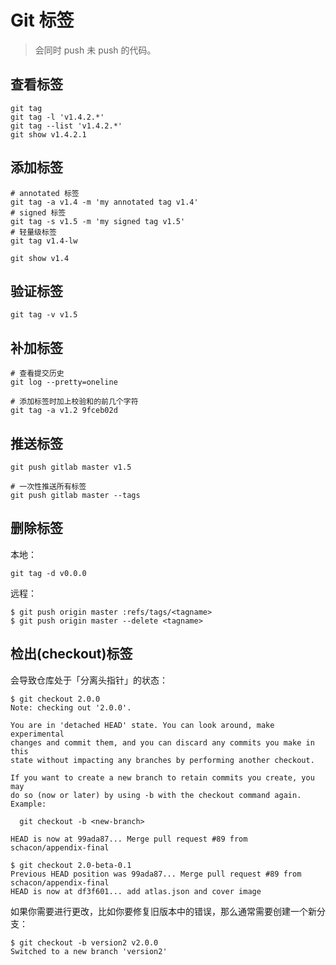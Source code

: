 # Git 标签

>会同时 push 未 push 的代码。  

## 查看标签
```
git tag
git tag -l 'v1.4.2.*'
git tag --list 'v1.4.2.*'
git show v1.4.2.1
```

## 添加标签
```
# annotated 标签
git tag -a v1.4 -m 'my annotated tag v1.4'
# signed 标签
git tag -s v1.5 -m 'my signed tag v1.5'
# 轻量级标签
git tag v1.4-lw

git show v1.4
```

## 验证标签
```
git tag -v v1.5
```

## 补加标签
```
# 查看提交历史
git log --pretty=oneline

# 添加标签时加上校验和的前几个字符
git tag -a v1.2 9fceb02d
```

## 推送标签
```
git push gitlab master v1.5

# 一次性推送所有标签
git push gitlab master --tags
```

## 删除标签
本地：  
```
git tag -d v0.0.0
```
远程：  
```
$ git push origin master :refs/tags/<tagname>
$ git push origin master --delete <tagname>
```

## 检出(checkout)标签
会导致仓库处于「分离头指针」的状态：  
```
$ git checkout 2.0.0
Note: checking out '2.0.0'.

You are in 'detached HEAD' state. You can look around, make experimental
changes and commit them, and you can discard any commits you make in this
state without impacting any branches by performing another checkout.

If you want to create a new branch to retain commits you create, you may
do so (now or later) by using -b with the checkout command again. Example:

  git checkout -b <new-branch>

HEAD is now at 99ada87... Merge pull request #89 from schacon/appendix-final

$ git checkout 2.0-beta-0.1
Previous HEAD position was 99ada87... Merge pull request #89 from schacon/appendix-final
HEAD is now at df3f601... add atlas.json and cover image
```
如果你需要进行更改，比如你要修复旧版本中的错误，那么通常需要创建一个新分支：  
```
$ git checkout -b version2 v2.0.0
Switched to a new branch 'version2'
```
